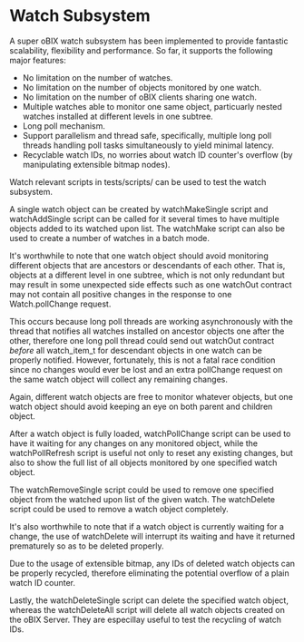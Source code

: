 # Watch Subsystem

A super oBIX watch subsystem has been implemented to provide fantastic scalability, flexibility and performance. So far, it supports the following major features:

* No limitation on the number of watches.
* No limitation on the number of objects monitored by one watch.
* No limitation on the number of oBIX clients sharing one watch.
* Multiple watches able to monitor one same object, particuarly nested watches installed at different levels in one subtree.
* Long poll mechanism.
* Support parallelism and thread safe, specifically, multiple long poll threads handling poll tasks simultaneously to yield minimal latency.
* Recyclable watch IDs, no worries about watch ID counter's overflow (by manipulating extensible bitmap nodes).

Watch relevant scripts in tests/scripts/ can be used to test the watch subsystem.

A single watch object can be created by watchMakeSingle script and watchAddSingle script can be called for it several times to have multiple objects added to its watched upon list. The watchMake script can also be used to create a number of watches in a batch mode.

It's worthwhile to note that one watch object should avoid monitoring different objects that are ancestors or descendants of each other. That is, objects at a different level in one subtree, which is not only redundant but may result in some unexpected side effects such as one watchOut contract may not contain all positive changes in the response to one Watch.pollChange request.

This occurs because long poll threads are working asynchronously with the thread that notifies all watches installed on ancestor objects one after the other, therefore one long poll thread could send out watchOut contract *before* all watch_item_t for descendant objects in one watch can be properly notified. However, fortunately, this is not a fatal race condition since no changes would ever be lost and an extra pollChange request on the same watch object will collect any remaining changes.

Again, different watch objects are free to monitor whatever objects, but one watch object should avoid keeping an eye on both parent and children object.

After a watch object is fully loaded, watchPollChange script can be used to have it waiting for any changes on any monitored object, while the watchPollRefresh script is useful not only to reset any existing changes, but also to show the full list of all objects monitored by one specified watch object.

The watchRemoveSingle script could be used to remove one specified object from the watched upon list of the given watch. The watchDelete script could be used to remove a watch object completely.

It's also worthwhile to note that if a watch object is currently waiting for a change, the use of watchDelete will interrupt its waiting and have it returned prematurely so as to be deleted properly.

Due to the usage of extensible bitmap, any IDs of deleted watch objects can be properly recycled, therefore eliminating the potential overflow of a plain watch ID counter.

Lastly, the watchDeleteSingle script can delete the specified watch object, whereas the watchDeleteAll script will delete all watch objects created on the oBIX Server. They are especillay useful to test the recycling of watch IDs.
